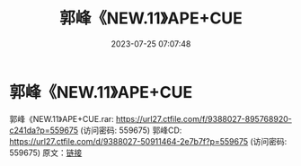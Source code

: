 ﻿---
title: 郭峰《NEW.11》APE+CUE
date: 2023-07-25 07:07:48
categories: WAV车载音乐、镜像
tags: 华语中文
---
# 郭峰《NEW.11》APE+CUE

郭峰《NEW.11》APE+CUE.rar: https://url27.ctfile.com/f/9388027-895768920-c241da?p=559675
(访问密码: 559675)
郭峰CD: https://url27.ctfile.com/d/9388027-50911464-2e7b7f?p=559675
(访问密码: 559675)
原文：[链接](https://blog.sina.com.cn/s/blog_1647c7e76010312tr.html)